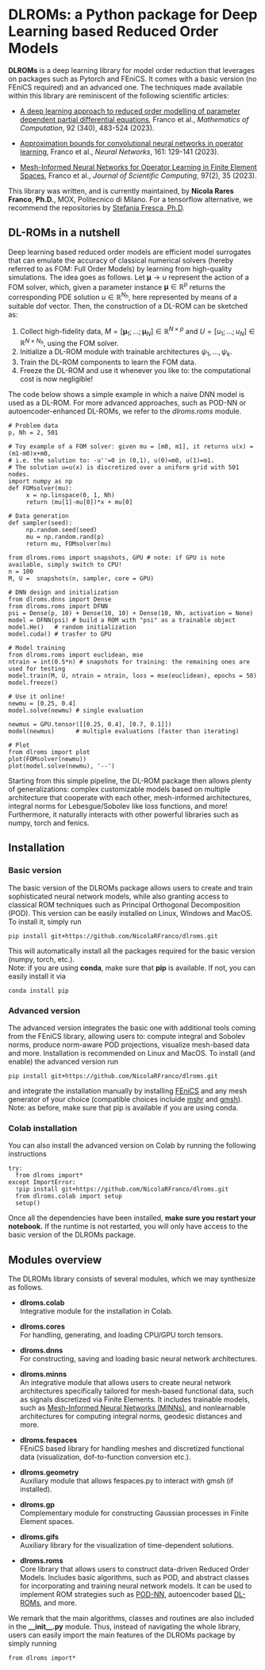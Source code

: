 # DLROMs: a Python package for Deep Learning based Reduced Order Models


**DLROMs** is a deep learning library for model order reduction that leverages on packages such as Pytorch and FEniCS. It comes with a basic version (no FEniCS required) and an advanced one. The techniques made available within this library are reminiscent of the following scientific articles: 

- [A deep learning approach to reduced order modelling of parameter dependent partial differential equations](https://doi.org/10.1090/mcom/3781), Franco et al., *Mathematics of Computation*, 92 (340), 483-524 (2023).
     
- [Approximation bounds for convolutional neural networks in operator learning](https://doi.org/10.1016/j.neunet.2023.01.029), Franco et al., *Neural Networks*, 161: 129-141 (2023).
     
- [Mesh-Informed Neural Networks for Operator Learning in Finite Element Spaces](https://doi.org/10.1007/s10915-023-02331-1), Franco et al., *Journal of Scientific Computing*, 97(2), 35 (2023).

This library was written, and is currently maintained, by **Nicola Rares Franco**, **Ph.D.**, MOX, Politecnico di Milano. For a tensorflow alternative, we recommend the repositories by [Stefania Fresca, Ph.D](https://github.com/stefaniafresca).


## DL-ROMs in a nutshell

Deep learning based reduced order models are efficient model surrogates that can emulate the accuracy of classical numerical solvers (hereby referred to as FOM: Full Order Models) by learning from high-quality simulations. The idea goes as follows. Let $\boldsymbol{\mu}\to u$ represent the action of a FOM solver, which, given a parameter instance $\boldsymbol{\mu}\in\mathbb{R}^{p}$ returns the corresponding PDE solution $u\in\mathbb{R}^{N_{h}}$, here represented by means of a suitable dof vector. Then, the construction of a DL-ROM can be sketched as:

1. Collect high-fidelity data, $`M=[\boldsymbol{\mu}_{1};\dots;\boldsymbol{\mu}_{N}]\in\mathbb{R}^{N\times p}`$ and $`U=[u_{1};\dots;u_{N}]\in\mathbb{R}^{N\times N_{h}}`$, using the FOM solver.
2. Initialize a DL-ROM module with trainable architectures $\psi_{1},\dots,\psi_{k}$.
3. Train the DL-ROM components to learn the FOM data.
4. Freeze the DL-ROM and use it whenever you like to: the computational cost is now negligible!

The code below shows a simple example in which a naive DNN model is used as a DL-ROM. For more advanced approaches, such as POD-NN or autoencoder-enhanced DL-ROMs, we refer to the *dlroms.roms* module.

    # Problem data
    p, Nh = 2, 501

    # Toy example of a FOM solver: given mu = [m0, m1], it returns u(x) = (m1-m0)x+m0, 
    # i.e. the solution to: -u''=0 in (0,1), u(0)=m0, u(1)=m1. 
    # The solution u=u(x) is discretized over a uniform grid with 501 nodes.
    import numpy as np
    def FOMsolver(mu):
         x = np.linspace(0, 1, Nh)
         return (mu[1]-mu[0])*x + mu[0]

    # Data generation
    def sampler(seed):
         np.random.seed(seed)
         mu = np.random.rand(p)
         return mu, FOMsolver(mu)

    from dlroms.roms import snapshots, GPU # note: if GPU is note available, simply switch to CPU!
    n = 100
    M, U =  snapshots(n, sampler, core = GPU) 

    # DNN design and initialization
    from dlroms.dnns import Dense
    from dlroms.roms import DFNN
    psi = Dense(p, 10) + Dense(10, 10) + Dense(10, Nh, activation = None)
    model = DFNN(psi) # build a ROM with "psi" as a trainable object
    model.He()   # random initialization
    model.cuda() # trasfer to GPU

    # Model training
    from dlroms.roms import euclidean, mse
    ntrain = int(0.5*n) # snapshots for training: the remaining ones are used for testing
    model.train(M, U, ntrain = ntrain, loss = mse(euclidean), epochs = 50)
    model.freeze()

    # Use it online!
    newmu = [0.25, 0.4]
    model.solve(newmu) # single evaluation

    newmus = GPU.tensor([[0.25, 0.4], [0.7, 0.1]])
    model(newmus)      # multiple evaluations (faster than iterating)

    # Plot
    from dlroms import plot
    plot(FOMsolver(newmu))
    plot(model.solve(newmu), '--')

Starting from this simple pipeline, the DL-ROM package then allows plenty of generalizations: complex customizable models based on multiple architecture that cooperate with each other, mesh-informed architectures, integral norms for Lebesgue/Sobolev like loss functions, and more! Furthermore, it naturally interacts with other powerful libraries such as numpy, torch and fenics.

## Installation
### Basic version
The basic version of the DLROMs package allows users to create and train sophisticated neural network models, while also granting access to classical ROM techniques such as Principal Orthogonal Decomposition (POD). This version can be easily installed on Linux, Windows and MacOS. To install it, simply run

    pip install git+https://github.com/NicolaRFranco/dlroms.git

This will automatically install all the packages required for the basic version (numpy, torch, etc.). </br>
Note: if you are using **conda**, make sure that **pip** is available. If not, you can easily install it via

    conda install pip

### Advanced version
The advanced version integrates the basic one with additional tools coming from the FEniCS library, allowing users to: compute integral and Sobolev norms, produce norm-aware POD projections, visualize mesh-based data and more. Installation is recommended on Linux and MacOS. To install (and enable) the advanced version run

    pip install git+https://github.com/NicolaRFranco/dlroms.git

and integrate the installation manually by installing [FEniCS](https://fenicsproject.org/) and any mesh generator of your choice (compatible choices incluide [mshr](https://anaconda.org/conda-forge/mshr) and [gmsh](https://anaconda.org/conda-forge/gmsh)).</br>
Note: as before, make sure that pip is available if you are using conda.

### Colab installation
You can also install the advanced version on Colab by running the following instructions

    try:
      from dlroms import*
    except ImportError:
      !pip install git+https://github.com/NicolaRFranco/dlroms.git
      from dlroms.colab import setup
      setup()

Once all the dependencies have been installed, **make sure you restart your notebook.** If the runtime is not restarted, you will only have access to the basic version of the DLROMs package.



## Modules overview
The DLROMs library consists of several modules, which we may synthesize as follows.

* **dlroms.colab**</br> Integrative module for the installation in Colab.
  
* **dlroms.cores**</br> For handling, generating, and loading CPU/GPU torch tensors.
  
* **dlroms.dnns**</br> For constructing, saving and loading basic neural network architectures.
  
* **dlroms.minns**</br> An integrative module that allows users to create neural network architectures specifically tailored for mesh-based functional data, such as signals discretized via Finite Elements. It includes trainable models, such as [Mesh-Informed Neural Networks (MINNs)](https://doi.org/10.1007/s10915-023-02331-1), and nonlearnable architectures for computing integral norms, geodesic distances and more.
  
* **dlroms.fespaces**</br> FEniCS based library for handling meshes and discretized functional data (visualization, dof-to-function conversion etc.).
  
* **dlroms.geometry**</br> Auxiliary module that allows fespaces.py to interact with gmsh (if installed).
  
* **dlroms.gp**</br> Complementary module for constructing Gaussian processes in Finite Element spaces.
  
* **dlroms.gifs**</br> Auxiliary library for the visualization of time-dependent solutions.
  
* **dlroms.roms**</br> Core library that allows users to construct data-driven Reduced Order Models. Includes basic algorithms, such as POD, and abstract classes for incorporating and training neural network models. It can be used to implement ROM strategies such as [POD-NN](https://doi.org/10.1016/j.jcp.2018.02.037), autoencoder based [DL-ROMs](https://doi.org/10.1090/mcom/3781), and more.

We remark that the main algorithms, classes and routines are also included in the **\_\_init\_\_.py** module. Thus, instead of navigating the whole library, users can easily import the main features of the DLROMs package by simply running

    from dlroms import*
